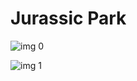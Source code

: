 # Jurassic Park

![img 0](https://i.imgur.com/fApVIrZ.jpg)

![img 1](https://i.imgur.com/OHJYyQs.jpg)

